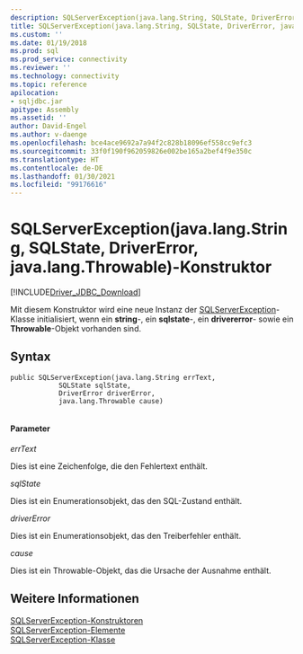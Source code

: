 ```yaml
---
description: SQLServerException(java.lang.String, SQLState, DriverError, java.lang.Throwable)-Konstruktor
title: SQLServerException(java.lang.String, SQLState, DriverError, java.lang.Throwable)-Konstruktor | Microsoft-Dokumentation
ms.custom: ''
ms.date: 01/19/2018
ms.prod: sql
ms.prod_service: connectivity
ms.reviewer: ''
ms.technology: connectivity
ms.topic: reference
apilocation:
- sqljdbc.jar
apitype: Assembly
ms.assetid: ''
author: David-Engel
ms.author: v-daenge
ms.openlocfilehash: bce4ace9692a7a94f2c828b18096ef558cc9efc3
ms.sourcegitcommit: 33f0f190f962059826e002be165a2bef4f9e350c
ms.translationtype: HT
ms.contentlocale: de-DE
ms.lasthandoff: 01/30/2021
ms.locfileid: "99176616"
---
```

# <a name="sqlserverexception-constructor-javalangstring-sqlstate-drivererror-javalangthrowable"></a>SQLServerException(java.lang.String, SQLState, DriverError, java.lang.Throwable)-Konstruktor
[!INCLUDE[Driver_JDBC_Download](../../../includes/driver_jdbc_download.md)]

  Mit diesem Konstruktor wird eine neue Instanz der [SQLServerException](../../../connect/jdbc/reference/sqlserverexception-class.md)-Klasse initialisiert, wenn ein **string**-, ein **sqlstate**-, ein **drivererror**- sowie ein **Throwable**-Objekt vorhanden sind.

## <a name="syntax"></a>Syntax  
  
```  
public SQLServerException(java.lang.String errText,
            SQLState sqlState,
            DriverError driverError,
            java.lang.Throwable cause)
            
```  
  
#### <a name="parameters"></a>Parameter  
 *errText*  
  
 Dies ist eine Zeichenfolge, die den Fehlertext enthält.
  
 *sqlState*  
  
 Dies ist ein Enumerationsobjekt, das den SQL-Zustand enthält.
 
 *driverError*  
  
 Dies ist ein Enumerationsobjekt, das den Treiberfehler enthält.
 
 *cause*  
  
 Dies ist ein Throwable-Objekt, das die Ursache der Ausnahme enthält.
  
## <a name="see-also"></a>Weitere Informationen  
 [SQLServerException-Konstruktoren](../../../connect/jdbc/reference/sqlserverexception-constructors.md)   
 [SQLServerException-Elemente](../../../connect/jdbc/reference/sqlserverexception-members.md)   
 [SQLServerException-Klasse](../../../connect/jdbc/reference/sqlserverexception-class.md)  
  
  
